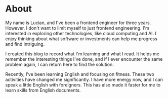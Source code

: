 # About

My name is Lucian, and I've been a frontend engineer for three years. However, I don't want to limit myself to just frontend engineering. I'm interested in exploring other technologies, like cloud computing and AI. I enjoy thinking about what software or investments can help me progress and find intriguing.

I created this blog to record what I'm learning and what I read. It helps me remember the interesting things I've done, and if I ever encounter the same problem again, I can return here to find the solution.

Recently, I've been learning English and focusing on fitness. These two activities have changed me significantly. I have more energy now, and I can speak a little English with foreigners. This has also made it faster for me to learn skills from English documents.
